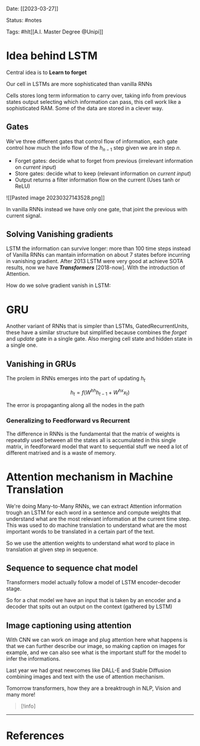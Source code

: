 Date: [[2023-03-27]]

Status: #notes

Tags: #hlt[[A.I. Master Degree @Unipi]]

# Idea behind LSTM

Central idea is to **Learn to forget**

Our cell in LSTMs are more sophisticated than vanilla RNNs

Cells stores long term information to carry over, taking info from previous states output selecting which information can pass, this cell work like a sophisticated RAM. Some of the data are stored in a clever way.


## Gates

We've three different gates that control flow of information, each gate control how much the info flow of the $h_{n-1}$ step given we are in step $n$. 

- Forget gates: decide what to forget from previous (irrelevant information on *current input*)
- Store gates: decide what to keep (relevant information on *current input*)
- Output returns a filter information flow on the current (Uses tanh or ReLU)

![[Pasted image 20230327143528.png]]

In vanilla RNNs instead we have only one gate, that joint the previous with current signal.

## Solving Vanishing gradients

LSTM the information can survive longer: more than 100 time steps instead of Vanilla RNNs can mantain information on about 7 states before incurring in vanishing gradient. After 2013 LSTM were very good at achieve SOTA results, now we have ***Transformers*** [2018-now]. With the introduction of Attention.

How do we solve gradient vanish in LSTM:







# GRU

Another variant of RNNs that is simpler than LSTMs, GatedRecurrentUnits, these have a similar structure but simplified because combines the *forget* and *update* gate in a single gate. Also merging cell state and hidden state in a single one.


## Vanishing in GRUs

The prolem in RNNs emerges into the part of updating $h_t$

$$
h_{t}= f(W^{hh}h_{t-1}+W^{hx}x_t)
$$

The error is propaganting along all the nodes in the path

### Generalizing to Feedforward vs Recurrent

The difference in RNNs is the fundamental that the matrix of weights is repeatdly used between all the states all is accumulated in this single matrix, in feedforward model that want to sequential stuff we need a lot of different matrixed and is a waste of memory.

# Attention mechanism in Machine Translation

We're doing Many-to-Many RNNs, we can extract Attention information trough an LSTM for each word in a sentence and compute weights that understand what are the most relevant information at the current time step. This was used to do machine translation to understand what are the most important words to be translated in a certain part of the text.

So we use the attention weights to understand what word to place in translation at given step in sequence.


## Sequence to sequence chat model

Transformers model actually follow a model of LSTM encoder-decoder stage.

So for a chat  model we have an input that is taken by an encoder and a decoder that spits out an output on the context (gathered by LSTM)

## Image captioning using attention

With CNN we can work on image and plug attention here what happens is that we can further describe our image, so making caption on images for example, and we can also see what is the important stuff for the model to infer the informations.

Last year we had great newcomes like DALL-E and Stable Diffusion combining images and text with the use of attention mechanism.

Tomorrow transformers, how they are a breaktrough in NLP, Vision and many more!


>[!info]
> 






---
# References

